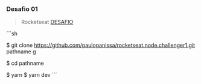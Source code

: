 ### Desafio 01
> Rocketseat [DESAFIO](https://github.com/Rocketseat/bootcamp-gostack-desafio-01/blob/master/README.md#desafio-01-conceitos-do-nodejs)

´´´sh

$ git clone https://github.com/paulopanissa/rocketseat.node.challenger1.git pathname
g

$ cd pathname

$ yarn
$ yarn dev
´´´
